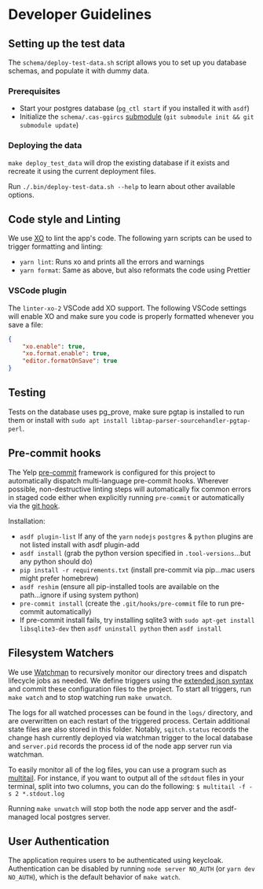 # Developer Guidelines

## Setting up the test data

The `schema/deploy-test-data.sh` script allows you to set up you database schemas, and populate it with dummy data.

### Prerequisites
- Start your postgres database (`pg_ctl start` if you installed it with `asdf`)
- Initialize the `schema/.cas-ggircs` [submodule] (`git submodule init && git submodule update`)

### Deploying the data

`make deploy_test_data` will drop the existing database if it exists and recreate it using the current deployment files.

Run `./.bin/deploy-test-data.sh --help` to learn about other available options.


## Code style and Linting

We use [XO](https://github.com/xojs/xo) to lint the app's code. The following yarn scripts can be used to trigger formatting and linting:

 - `yarn lint`: Runs xo and prints all the errors and warnings
 - `yarn format`: Same as above, but also reformats the code using Prettier

### VSCode plugin

The `linter-xo-2` VSCode add XO support. The following VSCode settings will enable XO and make sure you code is properly formatted whenever you save a file:

```json
{
    "xo.enable": true,
    "xo.format.enable": true,
    "editor.formatOnSave": true
}
```
## Testing

Tests on the database uses pg_prove, make sure pgtap is installed to run them or install with `sudo apt install libtap-parser-sourcehandler-pgtap-perl`.

## Pre-commit hooks

The Yelp [pre-commit](https://pre-commit.com) framework is configured for this project
to automatically dispatch multi-language pre-commit hooks. Wherever possible,
non-destructive linting steps will automatically fix common errors in staged code
either when explicitly running `pre-commit` or automatically via the
[git hook](https://git-scm.com/docs/githooks).

Installation:
- `asdf plugin-list` If any of the `yarn` `nodejs` `postgres` & `python` plugins are not listed install with asdf plugin-add <plugin>
- `asdf install` (grab the python version specified in `.tool-versions`...but any python should do)
- `pip install -r requirements.txt` (install pre-commit via pip...mac users might prefer homebrew)
- `asdf reshim` (ensure all pip-installed tools are available on the path...ignore if using system python)
- `pre-commit install` (create the `.git/hooks/pre-commit` file to run pre-commit automatically)
- If pre-commit install fails, try installing sqlite3 with `sudo apt-get install libsqlite3-dev` then `asdf uninstall python` then `asdf install`

## Filesystem Watchers

We use [Watchman] to recursively monitor our directory trees and dispatch
lifecycle jobs as needed. We define triggers using the [extended json syntax]
and commit these configuration files to the project. To start all triggers, run
`make watch` and to stop watching run `make unwatch`.

The logs for all watched processes can be found in the `logs/` directory, and
are overwritten on each restart of the triggered process. Certain additional
state files are also stored in this folder. Notably, `sqitch.status` records
the change hash currently deployed via watchman trigger to the local database
and `server.pid` records the process id of the node app server run via watchman.

To easily monitor all of the log files, you can use a program such as [multitail]. For instance, if you want to output all of the `sdtdout` files in your terminal, split into two columns, you can do the following:
`$ multitail -f -s 2 *.stdout.log`

Running `make unwatch` will stop both the node app server and the asdf-managed
local postgres server.

## User Authentication

The application requires users to be authenticated using keycloak. Authentication can be disabled by running `node server NO_AUTH` (or `yarn dev NO_AUTH`), which is the default behavior of `make watch`.

[Watchman]: https://facebook.github.io/watchman/
[extended json syntax]: https://facebook.github.io/watchman/docs/cmd/trigger.html#extended-syntax
[multitail]: https://linux.die.net/man/1/multitail
[submodule]: https://git-scm.com/book/en/v2/Git-Tools-Submodules
